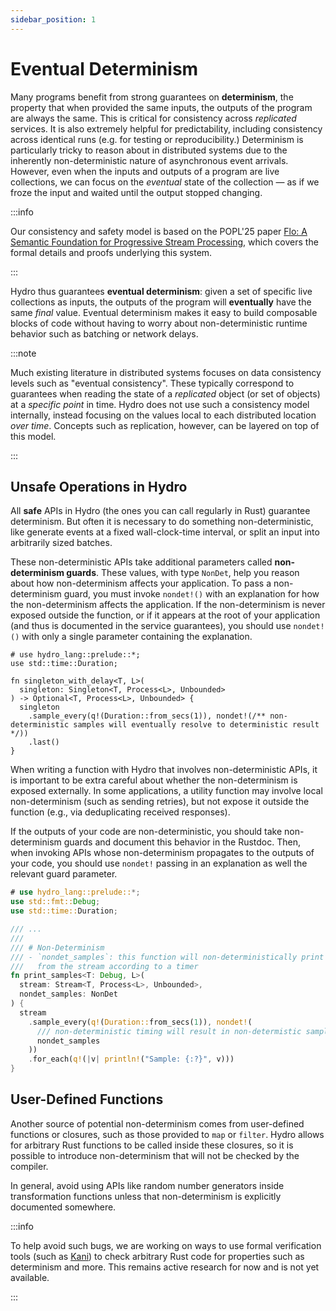 ```yaml
---
sidebar_position: 1
---
```


# Eventual Determinism
Many programs benefit from strong guarantees on **determinism**, the property that when provided the same inputs, the outputs of the program are always the same. This is critical for consistency across *replicated* services. It is also extremely helpful for predictability, including consistency across identical runs (e.g. for testing or reproducibility.) Determinism is particularly tricky to reason about in distributed systems due to the inherently non-deterministic nature of asynchronous event arrivals. However, even when the inputs and outputs of a program are live collections, we can focus on the _eventual_ state of the collection — as if we froze the input and waited until the output stopped changing.

:::info

Our consistency and safety model is based on the POPL'25 paper [Flo: A Semantic Foundation for Progressive Stream Processing](https://arxiv.org/abs/2411.08274), which covers the formal details and proofs underlying this system.

:::

Hydro thus guarantees **eventual determinism**: given a set of specific live collections as inputs, the outputs of the program will **eventually** have the same _final_ value. Eventual determinism makes it easy to build composable blocks of code without having to worry about non-deterministic runtime behavior such as batching or network delays.

:::note

Much existing literature in distributed systems focuses on data consistency levels such as "eventual consistency". These typically correspond to guarantees when reading the state of a _replicated_ object (or set of objects) at a _specific point_ in time. Hydro does not use such a consistency model internally, instead focusing on the values local to each distributed location _over time_. Concepts such as replication, however, can be layered on top of this model.

:::

## Unsafe Operations in Hydro
All **safe** APIs in Hydro (the ones you can call regularly in Rust) guarantee determinism. But often it is necessary to do something non-deterministic, like generate events at a fixed wall-clock-time interval, or split an input into arbitrarily sized batches.

These non-deterministic APIs take additional parameters called **non-determinism guards**. These values, with type `NonDet`, help you reason about how non-determinism affects your application. To pass a non-determinism guard, you must invoke `nondet!()` with an explanation for how the non-determinism affects the application. If the non-determinism is never exposed outside the function, or if it appears at the root of your application (and thus is documented in the service guarantees), you should use `nondet!()` with only a single parameter containing the explanation.

```rust,no_run
# use hydro_lang::prelude::*;
use std::time::Duration;

fn singleton_with_delay<T, L>(
  singleton: Singleton<T, Process<L>, Unbounded>
) -> Optional<T, Process<L>, Unbounded> {
  singleton
    .sample_every(q!(Duration::from_secs(1)), nondet!(/** non-deterministic samples will eventually resolve to deterministic result */))
    .last()
}
```

When writing a function with Hydro that involves non-deterministic APIs, it is important to be extra careful about whether the non-determinism is exposed externally. In some applications, a utility function may involve local non-determinism (such as sending retries), but not expose it outside the function (e.g., via deduplicating received responses).

If the outputs of your code are non-deterministic, you should take non-determinism guards and document this behavior in the Rustdoc. Then, when invoking APIs whose non-determinism propagates to the outputs of your code, you should use `nondet!` passing in an explanation as well the relevant guard parameter.

```rust
# use hydro_lang::prelude::*;
use std::fmt::Debug;
use std::time::Duration;

/// ...
///
/// # Non-Determinism
/// - `nondet_samples`: this function will non-deterministically print elements
///   from the stream according to a timer
fn print_samples<T: Debug, L>(
  stream: Stream<T, Process<L>, Unbounded>,
  nondet_samples: NonDet
) {
  stream
    .sample_every(q!(Duration::from_secs(1)), nondet!(
      /// non-deterministic timing will result in non-determistic samples printed
      nondet_samples
    ))
    .for_each(q!(|v| println!("Sample: {:?}", v)))
}
```

## User-Defined Functions
Another source of potential non-determinism comes from user-defined functions or closures, such as those provided to `map` or `filter`. Hydro allows for arbitrary Rust functions to be called inside these closures, so it is possible to introduce non-determinism that will not be checked by the compiler.

In general, avoid using APIs like random number generators inside transformation functions unless that non-determinism is explicitly documented somewhere.

:::info

To help avoid such bugs, we are working on ways to use formal verification tools (such as [Kani](https://model-checking.github.io/kani/)) to check arbitrary Rust code for properties such as determinism and more. This remains active research for now and is not yet available.

:::
